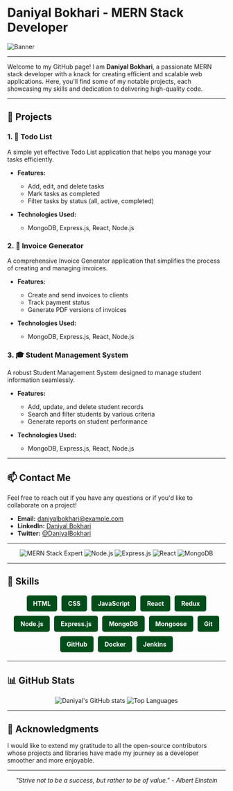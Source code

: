 # Daniyal Bokhari - MERN Stack Developer

![Banner](https://via.placeholder.com/1200x300?text=Daniyal+Bokhari+-+MERN+Stack+Developer)

---

Welcome to my GitHub page! I am **Daniyal Bokhari**, a passionate MERN stack developer with a knack for creating efficient and scalable web applications. Here, you'll find some of my notable projects, each showcasing my skills and dedication to delivering high-quality code.

---

## 🌟 Projects

### 1. 📝 Todo List
A simple yet effective Todo List application that helps you manage your tasks efficiently.

- **Features:**
  - Add, edit, and delete tasks
  - Mark tasks as completed
  - Filter tasks by status (all, active, completed)

- **Technologies Used:**
  - MongoDB, Express.js, React, Node.js

### 2. 📑 Invoice Generator
A comprehensive Invoice Generator application that simplifies the process of creating and managing invoices.

- **Features:**
  - Create and send invoices to clients
  - Track payment status
  - Generate PDF versions of invoices

- **Technologies Used:**
  - MongoDB, Express.js, React, Node.js

### 3. 🎓 Student Management System
A robust Student Management System designed to manage student information seamlessly.

- **Features:**
  - Add, update, and delete student records
  - Search and filter students by various criteria
  - Generate reports on student performance

- **Technologies Used:**
  - MongoDB, Express.js, React, Node.js

---

## 📫 Contact Me
Feel free to reach out if you have any questions or if you'd like to collaborate on a project!

- **Email:** [daniyalbokhari@example.com](mailto:daniyalbokhari@example.com)
- **LinkedIn:** [Daniyal Bokhari](https://www.linkedin.com/in/daniyal-bokhari/)
- **Twitter:** [@DaniyalBokhari](https://twitter.com/DaniyalBokhari)

---

<p align="center">
  <img src="https://img.shields.io/badge/MERN%20Stack-Expert-brightgreen" alt="MERN Stack Expert">
  <img src="https://img.shields.io/badge/Node.js-JavaScript-brightgreen" alt="Node.js">
  <img src="https://img.shields.io/badge/Express.js-Backend Framework-blue" alt="Express.js">
  <img src="https://img.shields.io/badge/React-Frontend Framework-blue" alt="React">
  <img src="https://img.shields.io/badge/MongoDB-Database-green" alt="MongoDB">
</p>

---

## 💼 Skills

<div style="display: flex; flex-wrap: wrap; justify-content: center; gap: 10px; margin: 20px 0;">
  <span style="background-color: #004d1a; color: white; padding: 10px 15px; border-radius: 5px; font-weight: bold;">HTML</span>
  <span style="background-color: #004d1a; color: white; padding: 10px 15px; border-radius: 5px; font-weight: bold;">CSS</span>
  <span style="background-color: #004d1a; color: white; padding: 10px 15px; border-radius: 5px; font-weight: bold;">JavaScript</span>
  <span style="background-color: #004d1a; color: white; padding: 10px 15px; border-radius: 5px; font-weight: bold;">React</span>
  <span style="background-color: #004d1a; color: white; padding: 10px 15px; border-radius: 5px; font-weight: bold;">Redux</span>
  <span style="background-color: #004d1a; color: white; padding: 10px 15px; border-radius: 5px; font-weight: bold;">Node.js</span>
  <span style="background-color: #004d1a; color: white; padding: 10px 15px; border-radius: 5px; font-weight: bold;">Express.js</span>
  <span style="background-color: #004d1a; color: white; padding: 10px 15px; border-radius: 5px; font-weight: bold;">MongoDB</span>
  <span style="background-color: #004d1a; color: white; padding: 10px 15px; border-radius: 5px; font-weight: bold;">Mongoose</span>
  <span style="background-color: #004d1a; color: white; padding: 10px 15px; border-radius: 5px; font-weight: bold;">Git</span>
  <span style="background-color: #004d1a; color: white; padding: 10px 15px; border-radius: 5px; font-weight: bold;">GitHub</span>
  <span style="background-color: #004d1a; color: white; padding: 10px 15px; border-radius: 5px; font-weight: bold;">Docker</span>
  <span style="background-color: #004d1a; color: white; padding: 10px 15px; border-radius: 5px; font-weight: bold;">Jenkins</span>
</div>

---

## 📊 GitHub Stats

<p align="center">
  <img src="https://github-readme-stats.vercel.app/api?username=daniyalbokhari&show_icons=true&theme=radical" alt="Daniyal's GitHub stats">
  <img src="https://github-readme-stats.vercel.app/api/top-langs/?username=daniyalbokhari&layout=compact&theme=radical" alt="Top Languages">
</p>

---

## 🙏 Acknowledgments

I would like to extend my gratitude to all the open-source contributors whose projects and libraries have made my journey as a developer smoother and more enjoyable.

---

<p align="center">
  <i>"Strive not to be a success, but rather to be of value." - Albert Einstein</i>
</p>
